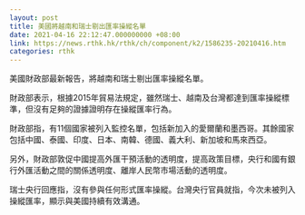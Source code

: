 ```yaml
---
layout: post
title: 美國將越南和瑞士剔出匯率操縱名單
date: 2021-04-16 22:12:47.000000000 +08:00
link: https://news.rthk.hk/rthk/ch/component/k2/1586235-20210416.htm
categories: rthk
---
```


美國財政部最新報告，將越南和瑞士剔出匯率操縱名單。

財政部表示，根據2015年貿易法規定，雖然瑞士、越南及台灣都達到匯率操縱標準，但沒有足夠的證據證明存在操縱匯率行為。

財政部指，有11個國家被列入監控名單，包括新加入的愛爾蘭和墨西哥。其餘國家包括中國、泰國、印度、日本、南韓、德國、義大利、新加坡和馬來西亞。

另外，財政部敦促中國提高外匯干預活動的透明度，提高政策目標，央行和國有銀行外匯活動之間的關係透明度、離岸人民幣市場活動的透明度。

瑞士央行回應指，沒有參與任何形式匯率操縱。台灣央行官員就指，今次未被列入操縱匯率，顯示與美國持續有效溝通。

